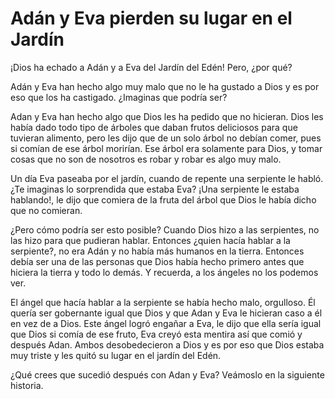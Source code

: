 # Adán y Eva pierden su lugar en el Jardín

¡Dios ha echado a Adán y a Eva del Jardín del Edén! Pero, ¿por qué?

Adán y Eva han hecho algo muy malo que no le ha gustado a Dios y es por eso que los ha castigado. ¿Imaginas que podría ser?

Adan y Eva han hecho algo que Dios les ha pedido que no hicieran. Dios les había dado todo tipo de árboles que daban frutos deliciosos para que tuvieran alimento, pero les dijo que de un solo árbol no debían comer, pues si comían de ese árbol morirían. Ese árbol era solamente para Dios, y tomar cosas que no son de nosotros es robar y robar es algo muy malo.

Un día Eva paseaba por el jardín, cuando de repente una serpiente le habló. ¿Te imaginas lo sorprendida que estaba Eva? ¡Una serpiente le estaba hablando!, le dijo que comiera de la fruta del árbol que Dios le había dicho que no comieran.

¿Pero cómo podría ser esto posible? Cuando Dios hizo a las serpientes, no las hizo para que pudieran hablar. Entonces ¿quien hacía hablar a la serpiente?, no era Adán y no había más humanos en la tierra. Entonces debía ser una de las personas que Dios había hecho primero antes que hiciera la tierra y todo lo demás. Y recuerda, a los ángeles no los podemos ver.

El ángel que hacía hablar a la serpiente se había hecho malo, orgulloso. Él quería ser gobernante igual que Dios y que Adan y Eva le hicieran caso a él en vez de a Dios. Este ángel logró engañar a Eva, le dijo que ella sería igual que Dios si comía de ese fruto, Eva creyó esta mentira así que comió y después Adan. Ambos desobedecieron a Dios y es por eso que Dios estaba muy triste y les quitó su lugar en el jardín del Edén.

¿Qué crees que sucedió después con Adan y Eva? Veámoslo en la siguiente historia.
